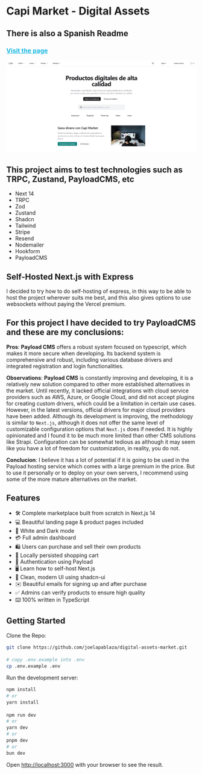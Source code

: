# Capi Market - Digital Assets

## There is also a Spanish Readme

### <a href="https://digital-assets-market.onrender.com/" style="color:#1bb8e3;">Visit the page</a>

![Preview](/public/preview.png)

## This project aims to test technologies such as TRPC, Zustand, PayloadCMS, etc

- Next 14
- TRPC
- Zod
- Zustand
- Shadcn
- Tailwind
- Stripe
- Resend
- Nodemailer
- Hookform
- PayloadCMS

## Self-Hosted Next.js with Express

I decided to try how to do self-hosting of express, in this way to be able to host the project wherever suits me best, and this also gives options to use websockets without paying the Vercel premium.

## For this project I have decided to try PayloadCMS and these are my conclusions:

**Pros**: **Payload CMS** offers a robust system focused on typescript, which makes it more secure when developing. Its backend system is comprehensive and robust, including various database drivers and integrated registration and login functionalities.

**Observations**: **Payload CMS** is constantly improving and developing, it is a relatively new solution compared to other more established alternatives in the market. Until recently, it lacked official integrations with cloud service providers such as AWS, Azure, or Google Cloud, and did not accept plugins for creating custom drivers, which could be a limitation in certain use cases. However, in the latest versions, official drivers for major cloud providers have been added. Although its development is improving, the methodology is similar to `Next.js`, although it does not offer the same level of customizable configuration options that `Next.js` does if needed. It is highly opinionated and I found it to be much more limited than other CMS solutions like Strapi. Configuration can be somewhat tedious as although it may seem like you have a lot of freedom for customization, in reality, you do not.

**Conclucion**: I believe it has a lot of potential if it is going to be used in the Payload hosting service which comes with a large premium in the price. But to use it personally or to deploy on your own servers, I recommend using some of the more mature alternatives on the market.

## Features

- 🛠️ Complete marketplace built from scratch in Next.js 14
- 💻 Beautiful landing page & product pages included
- 🎨 White and Dark mode
- 💳 Full admin dashboard
- 🛍️ Users can purchase and sell their own products
- 🛒 Locally persisted shopping cart
- 🔑 Authentication using Payload
- 🖥️ Learn how to self-host Next.js
- 🌟 Clean, modern UI using shadcn-ui
- ✉️ Beautiful emails for signing up and after purchase
- ✅ Admins can verify products to ensure high quality
- ⌨️ 100% written in TypeScript

## Getting Started

Clone the Repo:

```bash
git clone https://github.com/joelapablaza/digital-assets-market.git

# copy .env.example into .env
cp .env.example .env
```

Run the development server:

```bash
npm install
# or
yarn install

npm run dev
# or
yarn dev
# or
pnpm dev
# or
bun dev
```

Open [http://localhost:3000](http://localhost:3000) with your browser to see the result.
